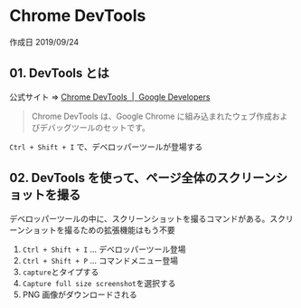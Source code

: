 # Chrome DevTools

作成日 2019/09/24

## 01. DevTools とは

公式サイト => [Chrome DevTools  \|  Google Developers](https://developers.google.com/web/tools/chrome-devtools)

> Chrome DevTools は、Google Chrome に組み込まれたウェブ作成およびデバッグツールのセットです。

`Ctrl + Shift + I` で、デベロッパーツールが登場する

## 02. DevTools を使って、ページ全体のスクリーンショットを撮る

デベロッパーツールの中に、スクリーンショットを撮るコマンドがある。スクリーンショットを撮るための拡張機能はもう不要

1. `Ctrl + Shift + I` ... デベロッパーツール登場
1. `Ctrl + Shift + P` ... コマンドメニュー登場
1. `capture`とタイプする
1. `Capture full size screenshot`を選択する
1. PNG 画像がダウンロードされる
